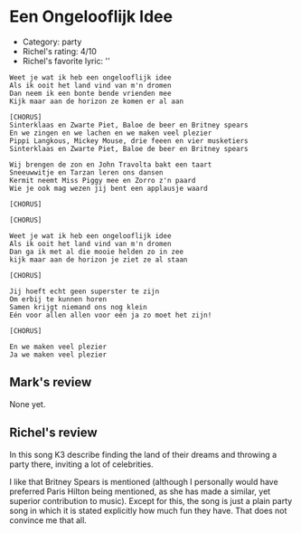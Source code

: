 # Een Ongelooflijk Idee

 * Category: party
 * Richel's rating: 4/10
 * Richel's favorite lyric: ''
 
```
Weet je wat ik heb een ongelooflijk idee
Als ik ooit het land vind van m'n dromen
Dan neem ik een bonte bende vrienden mee
Kijk maar aan de horizon ze komen er al aan

[CHORUS]
Sinterklaas en Zwarte Piet, Baloe de beer en Britney spears
En we zingen en we lachen en we maken veel plezier
Pippi Langkous, Mickey Mouse, drie feeen en vier musketiers
Sinterklaas en Zwarte Piet, Baloe de beer en Britney spears

Wij brengen de zon en John Travolta bakt een taart
Sneeuwwitje en Tarzan leren ons dansen
Kermit neemt Miss Piggy mee en Zorro z'n paard
Wie je ook mag wezen jij bent een applausje waard

[CHORUS]

[CHORUS]

Weet je wat ik heb een ongelooflijk idee
Als ik ooit het land vind van m'n dromen
Dan ga ik met al die mooie helden zo in zee
kijk maar aan de horizon je ziet ze al staan

[CHORUS]

Jij hoeft echt geen superster te zijn
Om erbij te kunnen horen
Samen krijgt niemand ons nog klein
Eén voor allen allen voor eén ja zo moet het zijn!

[CHORUS]

En we maken veel plezier
Ja we maken veel plezier
```

## Mark's review

None yet.

## Richel's review

In this song K3 describe finding the land of their dreams and throwing a party there, inviting a lot of celebrities.

I like that Britney Spears is mentioned (although I personally would have preferred Paris Hilton being mentioned, as she has made a
similar, yet superior contribution to music). Except for this, the song is just a plain party song in which it is
stated explicitly how much fun they have. That does not convince me that all.
